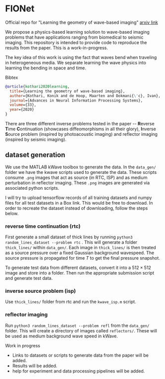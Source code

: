 # FIONet
Official repo for "Learning the geometry of wave-based imaging" [arxiv link](https://arxiv.org/abs/2006.05854)

We propose a physics-based learning solution to wave-based imaging problems that have applications ranging from biomedical to seismic imaging. This repository is intended to provide code to reproduce the results from the paper. This is a work-in-progress.

The key idea of this work is using the fact that waves bend when traveling in heterogeneous media. We separate learning the wave physics into learning the bending in space and time. 

Bibtex
~~~bib
@article{kothari2020learning,
  title={Learning the geometry of wave-based imaging},
  author={Kothari, Konik and de Hoop, Maarten and Dokmani{\'c}, Ivan},
  journal={Advances in Neural Information Processing Systems},
  volume={33},
  year={2020}
}
~~~  

There are three different inverse problems tested in the paper -- **R**everse **T**ime **C**ontinuation (showcases diffeomorphisms in all their glory), **I**nverse **S**ource problem (inspired by photoacoustic imaging) and reflector imaging (inspired by seismic imaging).

## dataset generation

We use the MATLAB kWave toolbox to generate the data. In the `data_gen/` folder we have the kwave scripts used to generate the data. These scripts consume `.png` images that act as source (in RTC, ISP) and as medium perturbation in reflector imaging. These `.png` images are generated via associated python scripts. 

I will try to upload tensorflow records of all training datasets and numpy files for all test datasets in a Box link. This would be free to download. In order to recreate the dataset instead of downloading, follow the steps below.

### reverse time continuation (rtc)

First generate a small dataset of thick lines by running `python3 random_lines_dataset --problem rtc` . This will generate a folder `thick_lines/` within `data_gen/`. Each image in `thick_lines/` is then treated as a source pressure over a fixed Gaussian background wavespeed. The source pressure is propagated for time $T$ to get the final pressure snapshot.

To generate test data from different datasets, convert it into a $512 \times 512$ image and store into a folder. Then run the appropriate submission script and generate test data.

### inverse source problem (isp)

Use `thick_lines/` folder from rtc and run the `kwave_isp.m` script. 

### reflector imaging 

Run `python3 random_lines_dataset --problem refl` from the `data_gen/` folder. This will create a directory of images called `reflectors/`. These will be used as medium background wave speed in kWave.



Work in progress

- Links to datasets or scripts to generate data from the paper will be added. 
- Results will be added.
- help for experiment and data processing pipelines will be added.
